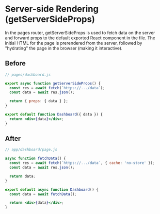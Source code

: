 # Server-side Rendering (getServerSideProps)
In the pages router, getServerSideProps is used to fetch data on the server and forward props to the default exported React component in the file. The initial HTML for the page is prerendered from the server, followed by "hydrating" the page in the browser (making it interactive).

## Before
```jsx
// pages/dashboard.js

export async function getServerSideProps() {
  const res = await fetch(`https://.../data`);
  const data = await res.json();

  return { props: { data } };
}

export default function Dashboard({ data }) {
  return <div>{data}</div>;
}
```

## After
```jsx
// app/dashboard/page.js

async function fetchData() {
  const res = await fetch(`https://.../data`, { cache: 'no-store' });
  const data = await res.json();

  return data;
}

export default async function Dashboard() {
  const data = await fetchData();

  return <div>{data}</div>;
}
```
